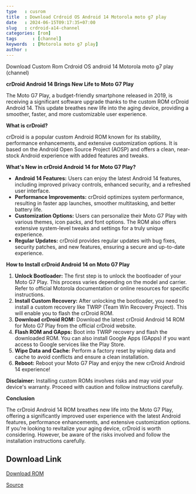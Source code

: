 ```yaml
---
type   : cusrom
title  : Download Crdroid OS Android 14 Motorola moto g7 play
date   : 2024-06-15T09:17:35+07:00
slug   : crdroid-a14-channel
categories: [rom]
tags      : [channel]
keywords  : [Motorola moto g7 play]
author : 
---
```


Download Custom Rom Crdroid OS android 14 Motorola moto g7 play (channel)

**crDroid Android 14 Brings New Life to Moto G7 Play**

The Moto G7 Play, a budget-friendly smartphone released in 2019, is receiving a significant software upgrade thanks to the custom ROM crDroid Android 14. This update breathes new life into the aging device, providing a smoother, faster, and more customizable user experience.

**What is crDroid?**

crDroid is a popular custom Android ROM known for its stability, performance enhancements, and extensive customization options. It is based on the Android Open Source Project (AOSP) and offers a clean, near-stock Android experience with added features and tweaks.

**What's New in crDroid Android 14 for Moto G7 Play?**

* **Android 14 Features:** Users can enjoy the latest Android 14 features, including improved privacy controls, enhanced security, and a refreshed user interface.
* **Performance Improvements:** crDroid optimizes system performance, resulting in faster app launches, smoother multitasking, and better battery life.
* **Customization Options:** Users can personalize their Moto G7 Play with various themes, icon packs, and font options. The ROM also offers extensive system-level tweaks and settings for a truly unique experience.
* **Regular Updates:** crDroid provides regular updates with bug fixes, security patches, and new features, ensuring a secure and up-to-date experience.

**How to Install crDroid Android 14 on Moto G7 Play**

1. **Unlock Bootloader:** The first step is to unlock the bootloader of your Moto G7 Play. This process varies depending on the model and carrier. Refer to official Motorola documentation or online resources for specific instructions.
2. **Install Custom Recovery:** After unlocking the bootloader, you need to install a custom recovery like TWRP (Team Win Recovery Project). This will enable you to flash the crDroid ROM.
3. **Download crDroid ROM:** Download the latest crDroid Android 14 ROM for Moto G7 Play from the official crDroid website.
4. **Flash ROM and GApps:** Boot into TWRP recovery and flash the downloaded ROM. You can also install Google Apps (GApps) if you want access to Google services like the Play Store.
5. **Wipe Data and Cache:** Perform a factory reset by wiping data and cache to avoid conflicts and ensure a clean installation.
6. **Reboot:** Reboot your Moto G7 Play and enjoy the new crDroid Android 14 experience!

**Disclaimer:** Installing custom ROMs involves risks and may void your device's warranty. Proceed with caution and follow instructions carefully.

**Conclusion**

The crDroid Android 14 ROM breathes new life into the Moto G7 Play, offering a significantly improved user experience with the latest Android features, performance enhancements, and extensive customization options. If you're looking to revitalize your aging device, crDroid is worth considering. However, be aware of the risks involved and follow the installation instructions carefully.

## Download Link
[Download ROM](https://sourceforge.net/projects/crdroid/files/channel/10.x/)

[Source](https://crdroid.net/channel/9)
